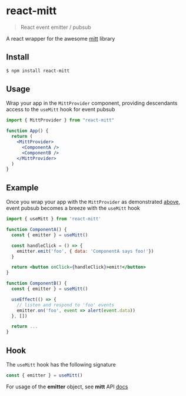 # react-mitt

> React event emitter / pubsub

A react wrapper for the awesome [mitt](https://github.com/developit/mitt) library

## Install

```sh
$ npm install react-mitt
```

## Usage

Wrap your app in the `MittProvider` component, providing descendants access to the `useMitt` hook for event pubsub

```jsx
import { MittProvider } from "react-mitt"

function App() {
  return (
    <MittProvider>
      <ComponentA />
      <ComponentB />
    </MittProvider>
  )
}
```

## Example

Once you wrap your app with the `MittProvider` as demonstrated [above](https://github.com/codeshifu/react-mitt#usage), event pubsub becomes a breeze with the `useMitt` hook

```jsx
import { useMitt } from 'react-mitt'

function ComponentA() {
  const { emitter } = useMitt()

  const handleClick = () => {
    emitter.emit('foo', { data: 'ComponentA says foo!'})
  }

  return <button onClick={handleClick}>emit!</button>
}

function ComponentB() {
  const { emitter } = useMitt()

  useEffect(() => {
    // listen and respond to 'foo' events
    emitter.on('foo', event => alert(event.data))
  }, [])

  return ...
}

```

## Hook

The `useMitt` hook has the following signature

```js
const { emitter } = useMitt()
```

For usage of the **emitter** object, see **mitt** API [docs](https://github.com/developit/mitt#api)
